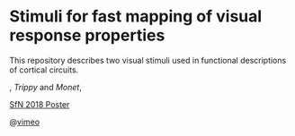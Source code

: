 # Stimuli for fast mapping of visual response properties 

This repository describes two visual stimuli used in functional descriptions of cortical circuits. 


, *Trippy* and *Monet*, 

[SfN 2018 Poster](yatsenko-SfN2018-lowres.pdf)

@[vimeo](249686342)
